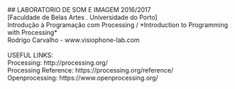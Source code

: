 <d1>
## LABORATORIO DE SOM E IMAGEM 2016/2017 
<br>
[Faculdade de Belas Artes . Universidade do Porto]
<br>
Introdução à Programação com Processing  /  *Introduction to Programming with Processing*
<br>
Rodrigo Carvalho - www.visiophone-lab.com
<br><br>
USEFUL LINKS:<br>
Processing: http://processing.org/<br>
Processing Reference: https://processing.org/reference/<br>
Openprocessing: https://www.openprocessing.org/<br>
<br><br>


</d1>
